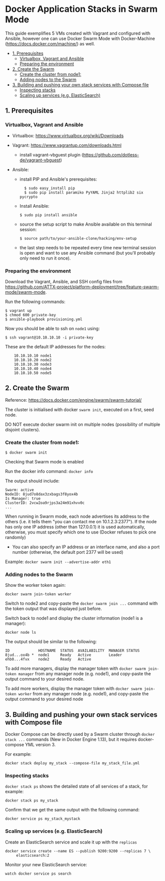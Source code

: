 # Docker Application Stacks in Swarm Mode
This guide exemplifies 5 VMs created with Vagrant and configured with Ansible, however one can use Docker Swarm Mode with Docker-Machine (https://docs.docker.com/machine/) as well.

<!-- TOC START min:1 max:3 link:true update:true -->
  - [1. Prerequisites](#1-prerequisites)
    - [Virtualbox, Vagrant and Ansible](#virtualbox-vagrant-and-ansible)
    - [Preparing the environment](#preparing-the-environment)
  - [2. Create the Swarm](#2-create-the-swarm)
    - [Create the cluster from node1:](#create-the-cluster-from-node1)
    - [Adding nodes to the Swarm](#adding-nodes-to-the-swarm)
  - [3. Building and pushing your own stack services with Compose file](#3-building-and-pushing-your-own-stack-services-with-compose-file)
    - [Inspecting stacks](#inspecting-stacks)
    - [Scaling up services (e.g. ElasticSearch)](#scaling-up-services-eg-elasticsearch)

<!-- TOC END -->

## 1. Prerequisites

### Virtualbox, Vagrant and Ansible

- Virtualbox: https://www.virtualbox.org/wiki/Downloads

- Vagrant: https://www.vagrantup.com/downloads.html
  - install vagrant-vbguest plugin (https://github.com/dotless-de/vagrant-vbguest)

- Ansible:
  - install PIP and Ansible's prerequisites:
    ```          
      $ sudo easy_install pip
      $ sudo pip install paramiko PyYAML Jinja2 httplib2 six pycrypto
    ```

  - Install Ansible:
    ```         
    $ sudo pip install ansible
    ```

  - source the setup script to make Ansible available on this terminal session:
    ```
    $ source path/to/your-ansible-clone/hacking/env-setup
    ```

  - the last step needs to be repeated every time new terminal session is open
    and want to use any Ansible command (but you'll probably only need to run
    it once).


### Preparing the environment

Download the Vagrant, Ansible, and SSH config files from
https://github.com/ATTX-project/platform-deployment/tree/feature-swarm-mode/swarm-mode.

Run the following commands:
```
$ vagrant up
$ chmod 600 private-key
$ ansible-playbook provisioning.yml
```
Now you should be able to ssh on `node1` using:
```
$ ssh vagrant@10.10.10.10 -i private-key
```
These are the default IP addresses for the nodes:
```
    10.10.10.10 node1
    10.10.10.20 node2
    10.10.10.30 node3
    10.10.10.40 node4
    10.10.10.50 node5
```

## 2. Create the Swarm
Reference: https://docs.docker.com/engine/swarm/swarm-tutorial/

The cluster is initialised with docker `swarm init`,  executed on a first, seed node.

DO NOT execute docker swarm init on multiple nodes (possibility of multiple disjoint clusters).

### Create the cluster from node1:

`$ docker swarm init`

Checking that Swarm mode is enabled

Run the docker info command:
`docker info`

The output should include:
```
Swarm: active
NodeID: 8jud7o8dax3zxbags3f8yox4b
Is Manager: true
ClusterID: 2vcw2oa9rjps3a24m91xhvv0c
...
```
When running in Swarm mode, each node advertises its address to the others (i.e. it tells them "you can contact me on 10.1.2.3:2377"). If the node has only one IP address (other than 127.0.0.1) it is used automatically, otherwise, you must specify which one to use
(Docker refuses to pick one randomly)

- You can also specify an IP address or an interface name, and also a port number
(otherwise, the default port 2377 will be used)

Example:
`docker swarm init --advertise-addr eth1`

### Adding nodes to the Swarm

Show the worker token again:

`docker swarm join-token worker`

Switch to node2 and copy-paste the `docker swarm join ...` command with the token output that was displayed just before.

Switch back to node1 and display the cluster information (node1 is a manager):

`docker node ls`

The output should be similar to the following:

```
ID             HOSTNAME  STATUS  AVAILABILITY  MANAGER STATUS
8jud...ox4b *  node1     Ready   Active        Leader
ehb0...4fvx    node2     Ready   Active
```

To add more managers, display the manager token with `docker swarm join-token manager` from any manager node (e.g. node1), and copy-paste the output command to your desired node.

To add more workers, display the manager token with `docker swarm join-token worker` from any manager node (e.g. node1), and copy-paste the output command to your desired node


## 3. Building and pushing your own stack services with Compose file

Docker Compose can be directly used by a Swarm cluster through `docker stack ...` commands (New in Docker Engine 1.13), but it requires docker-compose YML version 3.

For example:

`docker stack deploy my_stack --compose-file my_stack_file.yml`

### Inspecting stacks

`docker stack ps` shows the detailed state of all services of a stack, for example:

`docker stack ps my_stack`

Confirm that we get the same output with the following command:

`docker service ps my_stack_mystack`

### Scaling up services (e.g. ElasticSearch)

Create an ElasticSearch service and scale it up with the `replicas`

```
docker service create --name ES --publish 9200:9200 --replicas 7 \
     elasticsearch:2
```

Monitor your new ElasticSearch service:

```
watch docker service ps search
```
